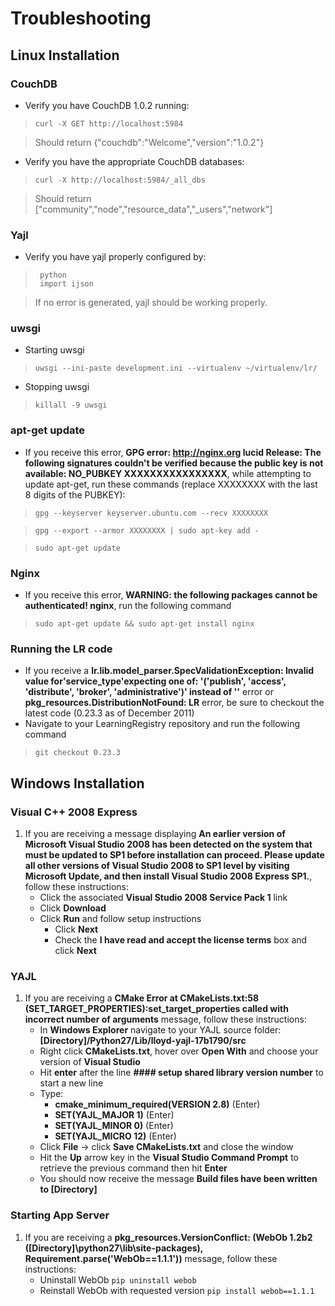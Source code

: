 # Troubleshooting
## Linux Installation

### CouchDB

* Verify you have CouchDB 1.0.2 running:

>     curl -X GET http://localhost:5984

> Should return {"couchdb":"Welcome","version":"1.0.2"}

* Verify you have the appropriate CouchDB databases:

>     curl -X http://localhost:5984/_all_dbs

> Should return ["community","node","resource_data","_users","network"]

### Yajl

* Verify you have yajl properly configured by:

>      python
>      import ijson

> If no error is generated, yajl should be working properly.

### uwsgi

* Starting uwsgi

>     uwsgi --ini-paste development.ini --virtualenv ~/virtualenv/lr/

* Stopping uwsgi

>     killall -9 uwsgi

### apt-get update

* If you receive this error, **GPG error: http://nginx.org lucid Release: The following signatures couldn't be verified because the public key is not available: NO_PUBKEY XXXXXXXXXXXXXXXX**, while attempting to update apt-get, run these commands (replace XXXXXXXX with the last 8 digits of the PUBKEY):

>     gpg --keyserver keyserver.ubuntu.com --recv XXXXXXXX 

>     gpg --export --armor XXXXXXXX | sudo apt-key add -

>     sudo apt-get update

### Nginx
* If you receive this error, **WARNING: the following packages cannot be authenticated! nginx**, run the following command

>     sudo apt-get update && sudo apt-get install nginx

### Running the LR code
* If you receive a **lr.lib.model_parser.SpecValidationException: Invalid value for'service_type'expecting one of: 
 '('publish', 'access', 'distribute', 'broker', 'administrative')' instead of ''** error or **pkg_resources.DistributionNotFound: LR** error, be sure to checkout the latest code (0.23.3 as of December 2011)
* Navigate to your LearningRegistry repository and run the following command

>     git checkout 0.23.3

## Windows Installation
### Visual C++ 2008 Express
1. If you are receiving a message displaying **An earlier version of Microsoft Visual Studio 2008 has been detected on the system that must be updated to SP1 before installation can proceed.  Please update all other versions of Visual Studio 2008 to SP1 level by visiting Microsoft Update, and then install Visual Studio 2008 Express SP1.**, follow these instructions:
     * Click the associated **Visual Studio 2008 Service Pack 1** link
     * Click **Download**
     * Click **Run** and follow setup instructions
          * Click **Next**
          * Check the **I have read and accept the license terms** box and click **Next**

### YAJL
1. If you are receiving a **CMake Error at CMakeLists.txt:58 (SET_TARGET_PROPERTIES):set_target_properties called with incorrect number of arguments** message, follow these instructions:
     * In **Windows Explorer** navigate to your YAJL source folder: **[Directory]/Python27/Lib/lloyd-yajl-17b1790/src**
     * Right click **CMakeLists.txt**, hover over **Open With** and choose your version of **Visual Studio**
     * Hit **enter** after the line **#### setup shared library version number** to start a new line
     * Type:
          * **cmake_minimum_required(VERSION 2.8)** (Enter)
          * **SET(YAJL_MAJOR 1)** (Enter)
          * **SET(YAJL_MINOR 0)** (Enter)
          * **SET(YAJL_MICRO 12)** (Enter)
     * Click **File** -> click **Save CMakeLists.txt** and close the window
     * Hit the **Up** arrow key in the **Visual Studio Command Prompt** to retrieve the previous command then hit **Enter**
     * You should now receive the message **Build files have been written to [Directory]**     

### Starting App Server
1. If you are receiving a **pkg_resources.VersionConflict: (WebOb 1.2b2 ([Directory]\python27\lib\site-packages), Requirement.parse('WebOb==1.1.1'))** message, follow these instructions:
     * Uninstall WebOb `pip uninstall webob`
     * Reinstall WebOb with requested version `pip install webob==1.1.1`